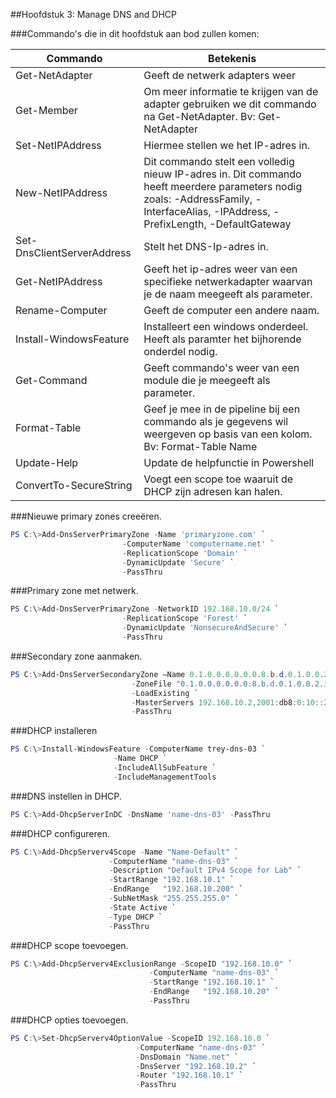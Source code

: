 ##Hoofdstuk 3: Manage DNS and DHCP

###Commando's die in dit hoofdstuk aan bod zullen komen:

| Commando                   | Betekenis                                                                                                                                                                          |
|----------------------------|------------------------------------------------------------------------------------------------------------------------------------------------------------------------------------|
| Get-NetAdapter             | Geeft de netwerk adapters weer                                                                                                                                                     |
| Get-Member                 | Om meer informatie te krijgen van de adapter gebruiken we dit commando na Get-NetAdapter. Bv: Get-NetAdapter | Get-Member                                                          |
| Set-NetIPAddress           | Hiermee stellen we het IP-adres in.                                                                                                                                                |
| New-NetIPAddress           | Dit commando stelt een volledig nieuw IP-adres in. Dit commando heeft meerdere parameters nodig zoals: -AddressFamily, -InterfaceAlias, -IPAddress, -PrefixLength, -DefaultGateway |
| Set-DnsClientServerAddress | Stelt het DNS-Ip-adres in.                                                                                                                                                         |
| Get-NetIPAddress           | Geeft het ip-adres weer van een specifieke netwerkadapter waarvan je de naam meegeeft als parameter.                                                                               |
| Rename-Computer            | Geeft de computer een andere naam.                                                                                                                                                 |
| Install-WindowsFeature     | Installeert een windows onderdeel. Heeft als paramter het bijhorende onderdel nodig.                                                                                               |
| Get-Command                | Geeft commando's weer van een module die je meegeeft als parameter.                                                                                                                |
| Format-Table               | Geef je mee in de pipeline bij een commando als je gegevens wil weergeven op basis van een kolom. Bv: Format-Table Name                                                            |
| Update-Help                | Update de helpfunctie in Powershell                                                                                                                                                |
| ConvertTo-SecureString     | Voegt een scope toe waaruit de DHCP zijn adresen kan halen.                                                                                                                                                                                   |

###Nieuwe primary zones creeëren.
```PowerShell
PS C:\>Add-DnsServerPrimaryZone -Name 'primaryzone.com' `
                         -ComputerName 'computername.net' `
                         -ReplicationScope 'Domain' `
                         -DynamicUpdate 'Secure' `
                         -PassThru
```
###Primary zone met netwerk.
```PowerShell
PS C:\>Add-DnsServerPrimaryZone -NetworkID 192.168.10.0/24 `
                         -ReplicationScope 'Forest' `
                         -DynamicUpdate 'NonsecureAndSecure' `
                         -PassThru
```
###Secondary zone aanmaken.
```PowerShell
PS C:\>Add-DnsServerSecondaryZone –Name 0.1.0.0.0.0.0.0.8.b.d.0.1.0.0.2.ip6.arpa `
                           -ZoneFile "0.1.0.0.0.0.0.0.8.b.d.0.1.0.0.2.ip6.arpa.dns" `
                           -LoadExisting `
                           -MasterServers 192.168.10.2,2001:db8:0:10::2 `
                           -PassThru
```
                        
###DHCP installeren
```PowerShell
PS C:\>Install-WindowsFeature -ComputerName trey-dns-03 `
                       -Name DHCP `
                       -IncludeAllSubFeature `
                       -IncludeManagementTools
```

###DNS instellen in DHCP.
```PowerShell
PS C:\>Add-DhcpServerInDC -DnsName 'name-dns-03' -PassThru
```

###DHCP configureren.
```PowerShell
PS C:\>Add-DhcpServerv4Scope -Name "Name-Default" `
                      -ComputerName "name-dns-03" `
                      -Description "Default IPv4 Scope for Lab" `
                      -StartRange "192.168.10.1" `
                      -EndRange   "192.168.10.200" `
                      -SubNetMask "255.255.255.0" `
                      -State Active `
                      -Type DHCP `
                      -PassThru
```
###DHCP scope toevoegen.
```PowerShell
PS C:\>Add-DhcpServerv4ExclusionRange -ScopeID "192.168.10.0" `
                               -ComputerName "name-dns-03" `
                               -StartRange "192.168.10.1" `
                               -EndRange   "192.168.10.20" `
                               -PassThru
```
                     
###DHCP opties toevoegen.
```PowerShell
PS C:\>Set-DhcpServerv4OptionValue -ScopeID 192.168.10.0 `
                            -ComputerName "name-dns-03" `
                            -DnsDomain "Name.net" `
                            -DnsServer "192.168.10.2" `
                            -Router "192.168.10.1" `
                            -PassThru
```
                            